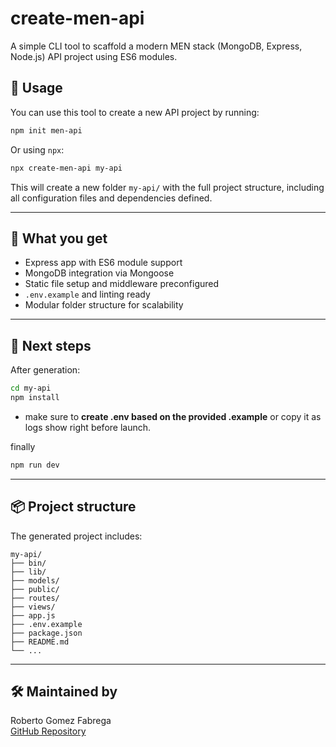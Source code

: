 # create-men-api

A simple CLI tool to scaffold a modern MEN stack (MongoDB, Express, Node.js) API project using ES6 modules.

## 🚀 Usage

You can use this tool to create a new API project by running:

```bash
npm init men-api
```

Or using `npx`:

```bash
npx create-men-api my-api
```

This will create a new folder `my-api/` with the full project structure, including all configuration files and dependencies defined.

---

## 📁 What you get

- Express app with ES6 module support
- MongoDB integration via Mongoose
- Static file setup and middleware preconfigured
- `.env.example` and linting ready
- Modular folder structure for scalability

---

## 📝 Next steps

After generation:

```bash
cd my-api
npm install
```
- make sure to __create .env based on the provided .example__ or copy it as logs show right before launch.

finally

```bash
npm run dev
```

---

## 📦 Project structure

The generated project includes:

```
my-api/
├── bin/
├── lib/
├── models/
├── public/
├── routes/
├── views/
├── app.js
├── .env.example
├── package.json
├── README.md
└── ...
```

---

## 🛠 Maintained by

Roberto Gomez Fabrega  
[GitHub Repository](https://github.com/Rober040992/myNode-express-updated-scaffold)